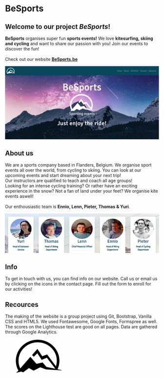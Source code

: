 # BeSports

## Welcome to our project *BeSports*!

**BeSports** organises super fun **sports events!**
We love **kitesurfing, skiing and cycling** and want to share our passion with you! Join our events to discover the fun!
<br/>
<br/>
Check out our website **[BeSports.be](https://thomaswillems.github.io/BeSports/)**
<br/>

![Screenshot](home/img/besports.png)

## About us

We are a sports company based in Flanders, Belgium. We organise sport events all over the world, from cycling to skiing. You can look at our upcoming events and start dreaming about your next trip!
<br/> 
Our instructors are qualified to teach and coach all age groups!
<br/>
Looking for an intense cycling training? Or rather have an exciting experience in the snow? Not a fan of land under your feet? We organise kite events aswell!
<br>
<br>
Our enthousiastic team is **Ennio, Lenn, Pieter, Thomas & Yuri**.

![About](home/img/about.png)

## Info

To get in touch with us, you can find info on our website. Call us or email us by clicking on the icons in the contact page.
Fill out the form to enroll for our activities! 

## Recources

The making of the website is a group project using Git, Bootstrap, Vanilla CSS and HTML5. 
We used Fontawesome, Google Fonts, Formspree as well. The scores on the Lighthouse test are good on all pages. Data are gathered through Google Analytics.  
<br>
&nbsp;&nbsp;&nbsp;&nbsp;&nbsp;&nbsp;&nbsp;&nbsp; ![Logo](home/img/logo.png)
